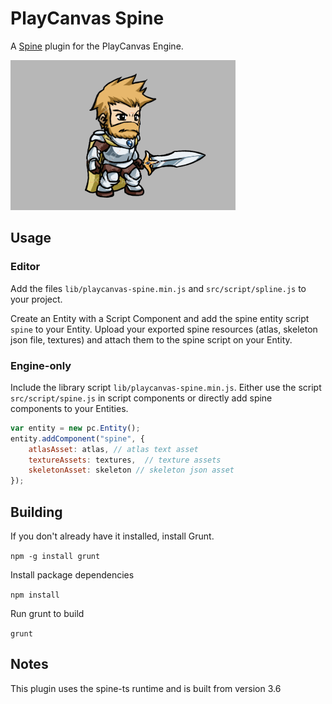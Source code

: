 # PlayCanvas Spine

A [Spine](http://esotericsoftware.com/) plugin for the PlayCanvas Engine.

![](images/spine-man.gif)

## Usage

### Editor

Add the files `lib/playcanvas-spine.min.js` and `src/script/spline.js` to your project. 

Create an Entity with a Script Component and add the spine entity script `spine` to your Entity. Upload your exported spine resources (atlas, skeleton json file, textures) and attach them to the spine script on your Entity.

### Engine-only

Include the library script `lib/playcanvas-spine.min.js`. Either use the script `src/script/spine.js` in script components or directly add spine components to your Entities.

```javascript
var entity = new pc.Entity();
entity.addComponent("spine", {
    atlasAsset: atlas, // atlas text asset
    textureAssets: textures,  // texture assets
    skeletonAsset: skeleton // skeleton json asset
});
```

## Building

If you don't already have it installed, install Grunt.

`npm -g install grunt`

Install package dependencies

`npm install`

Run grunt to build

`grunt`

## Notes

This plugin uses the spine-ts runtime and is built from version 3.6
